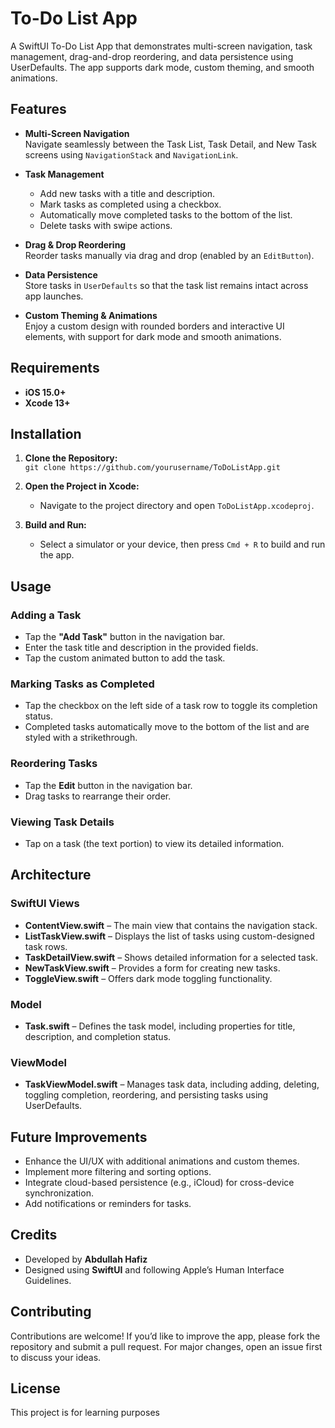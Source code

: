 # To-Do List App

A SwiftUI To-Do List App that demonstrates multi-screen navigation, task management, drag-and-drop reordering, and data persistence using UserDefaults. The app supports dark mode, custom theming, and smooth animations.

## Features

- **Multi-Screen Navigation**  
  Navigate seamlessly between the Task List, Task Detail, and New Task screens using `NavigationStack` and `NavigationLink`.

- **Task Management**  
  - Add new tasks with a title and description.
  - Mark tasks as completed using a checkbox.
  - Automatically move completed tasks to the bottom of the list.
  - Delete tasks with swipe actions.

- **Drag & Drop Reordering**  
  Reorder tasks manually via drag and drop (enabled by an `EditButton`).

- **Data Persistence**  
  Store tasks in `UserDefaults` so that the task list remains intact across app launches.

- **Custom Theming & Animations**  
  Enjoy a custom design with rounded borders and interactive UI elements, with support for dark mode and smooth animations.

## Requirements

- **iOS 15.0+**
- **Xcode 13+**

## Installation

1. **Clone the Repository:**  
   `git clone https://github.com/yourusername/ToDoListApp.git`

2. **Open the Project in Xcode:**  
   - Navigate to the project directory and open `ToDoListApp.xcodeproj`.

3. **Build and Run:**  
   - Select a simulator or your device, then press `Cmd + R` to build and run the app.

## Usage

### Adding a Task

- Tap the **"Add Task"** button in the navigation bar.
- Enter the task title and description in the provided fields.
- Tap the custom animated button to add the task.

### Marking Tasks as Completed

- Tap the checkbox on the left side of a task row to toggle its completion status.
- Completed tasks automatically move to the bottom of the list and are styled with a strikethrough.

### Reordering Tasks

- Tap the **Edit** button in the navigation bar.
- Drag tasks to rearrange their order.

### Viewing Task Details

- Tap on a task (the text portion) to view its detailed information.

## Architecture

### SwiftUI Views

- **ContentView.swift** – The main view that contains the navigation stack.
- **ListTaskView.swift** – Displays the list of tasks using custom-designed task rows.
- **TaskDetailView.swift** – Shows detailed information for a selected task.
- **NewTaskView.swift** – Provides a form for creating new tasks.
- **ToggleView.swift** – Offers dark mode toggling functionality.

### Model

- **Task.swift** – Defines the task model, including properties for title, description, and completion status.

### ViewModel

- **TaskViewModel.swift** – Manages task data, including adding, deleting, toggling completion, reordering, and persisting tasks using UserDefaults.

## Future Improvements

- Enhance the UI/UX with additional animations and custom themes.
- Implement more filtering and sorting options.
- Integrate cloud-based persistence (e.g., iCloud) for cross-device synchronization.
- Add notifications or reminders for tasks.

## Credits

- Developed by **Abdullah Hafiz**
- Designed using **SwiftUI** and following Apple’s Human Interface Guidelines.

## Contributing

Contributions are welcome! If you’d like to improve the app, please fork the repository and submit a pull request. For major changes, open an issue first to discuss your ideas.

## License

This project is for learning purposes
